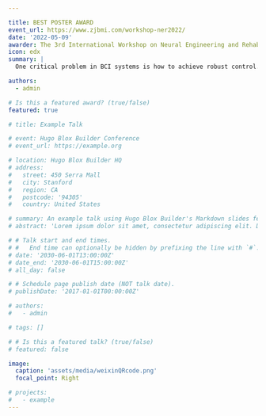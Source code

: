 ```yaml
---

title: BEST POSTER AWARD
event_url: https://www.zjbmi.com/workshop-ner2022/
date: '2022-05-09'
awarder: The 3rd International Workshop on Neural Engineering and Rehabilitation
icon: edx
summary: |
  One critical problem in BCI systems is how to achieve robust control. The challenge lies in the variability of neural signals, that can be induced by: noises and variability of neural encoding associates with brain states. When neural signal changes, there can be decoding errors given a static neural decoder, exhibiting unstable BCI control. Ideally, a neural decoder should dynamically change along with changes in neural signals to achieve robust control. But how to achieve this? We propose a DyEnsemble model, which builds a pool of models to encode various neural functions, assigns the model weights dynamically according to the incoming neural signals, and assembles them in time with Bayesian model averaging rules. In this way, our decoder adjusts itself along with changes in neural signals. 

authors:
  - admin

# Is this a featured award? (true/false)
featured: true

# title: Example Talk

# event: Hugo Blox Builder Conference
# event_url: https://example.org

# location: Hugo Blox Builder HQ
# address:
#   street: 450 Serra Mall
#   city: Stanford
#   region: CA
#   postcode: '94305'
#   country: United States

# summary: An example talk using Hugo Blox Builder's Markdown slides feature.
# abstract: 'Lorem ipsum dolor sit amet, consectetur adipiscing elit. Duis posuere tellusac convallis placerat. Proin tincidunt magna sed ex sollicitudin condimentum. Sed ac faucibus dolor, scelerisque sollicitudin nisi. Cras purus urna, suscipit quis sapien eu, pulvinar tempor diam.'

# # Talk start and end times.
# #   End time can optionally be hidden by prefixing the line with `#`.
# date: '2030-06-01T13:00:00Z'
# date_end: '2030-06-01T15:00:00Z'
# all_day: false

# # Schedule page publish date (NOT talk date).
# publishDate: '2017-01-01T00:00:00Z'

# authors:
#   - admin

# tags: []

# # Is this a featured talk? (true/false)
# featured: false

image:
  caption: 'assets/media/weixinQRcode.png'
  focal_point: Right

# projects:
#   - example
---
```

